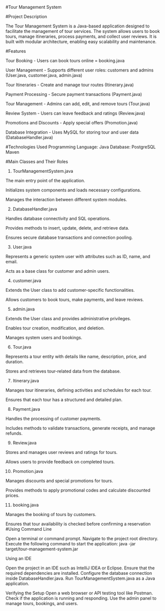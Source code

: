 #Tour Management System

#Project Description

The Tour Management System is a Java-based application designed to facilitate the management of tour services. The system allows users to book tours, manage itineraries, process payments, and collect user reviews. It is built with modular architecture, enabling easy scalability and maintenance.

#Features

Tour Booking - Users can book tours online = booking.java

User Management - Supports different user roles: customers and admins (User.java, customer.java, admin.java)

Tour Itineraries - Create and manage tour routes (Itinerary.java)

Payment Processing - Secure payment transactions (Payment.java)

Tour Management - Admins can add, edit, and remove tours (Tour.java)

Review System - Users can leave feedback and ratings (Review.java)

Promotions and Discounts - Apply special offers (Promotion.java)

Database Integration - Uses MySQL for storing tour and user data (DatabaseHandler.java)

#Technologies Used
Programming Language: Java
Database: PostgreSQL
Maven

#Main Classes and Their Roles

1. TourManagementSystem.java

The main entry point of the application.

Initializes system components and loads necessary configurations.

Manages the interaction between different system modules.

2. DatabaseHandler.java

Handles database connectivity and SQL operations.

Provides methods to insert, update, delete, and retrieve data.

Ensures secure database transactions and connection pooling.

3. User.java

Represents a generic system user with attributes such as ID, name, and email.

Acts as a base class for customer and admin users.

4. customer.java

Extends the User class to add customer-specific functionalities.

Allows customers to book tours, make payments, and leave reviews.

5. admin.java

Extends the User class and provides administrative privileges.

Enables tour creation, modification, and deletion.

Manages system users and bookings.

6. Tour.java

Represents a tour entity with details like name, description, price, and duration.

Stores and retrieves tour-related data from the database.

7. Itinerary.java

Manages tour itineraries, defining activities and schedules for each tour.

Ensures that each tour has a structured and detailed plan.

8. Payment.java

Handles the processing of customer payments.

Includes methods to validate transactions, generate receipts, and manage refunds.

9. Review.java

Stores and manages user reviews and ratings for tours.

Allows users to provide feedback on completed tours.

10. Promotion.java

Manages discounts and special promotions for tours.

Provides methods to apply promotional codes and calculate discounted prices.

11. booking.java

Manages the booking of tours by customers.

Ensures that tour availability is checked before confirming a reservation 
#Using Command Line

Open a terminal or command prompt.
Navigate to the project root directory.
Execute the following command to start the application:
java -jar target/tour-management-system.jar

Using an IDE

Open the project in an IDE such as IntelliJ IDEA or Eclipse.
Ensure that the required dependencies are installed.
Configure the database connection inside DatabaseHandler.java.
Run TourManagementSystem.java as a Java application.

Verifying the Setup
Open a web browser or API testing tool like Postman.
Check if the application is running and responding.
Use the admin panel to manage tours, bookings, and users.

